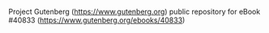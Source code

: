 Project Gutenberg (https://www.gutenberg.org) public repository for eBook #40833 (https://www.gutenberg.org/ebooks/40833)
